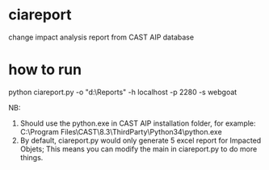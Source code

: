 # ciareport
change impact analysis report from CAST AIP database

# how to run
python ciareport.py -o "d:\Reports" -h localhost -p 2280 -s webgoat

NB: 
1. Should use the python.exe in CAST AIP installation folder, for example:
    C:\Program Files\CAST\8.3\ThirdParty\Python34\python.exe
2. By default, ciareport.py would only generate 5 excel report for Impacted Objets; This means you can modify the main in ciareport.py to do more things.


